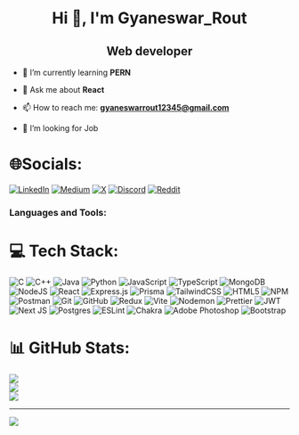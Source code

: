 
<h1 align="center">Hi 👋, I'm Gyaneswar_Rout</h1>
<h2 align="center">Web developer</h2>


- 🌱 I’m currently learning **PERN**

- 💬 Ask me about **React**

- 📫 How to reach me: **gyaneswarrout12345@gmail.com**

- 🤝 I’m looking for Job


<p align="left">

# 🌐Socials:

[![LinkedIn](https://img.shields.io/badge/LinkedIn-%230077B5.svg?logo=linkedin&logoColor=white)](https://linkedin.com/in/https://www.linkedin.com/in/gyaneswar-rout-16aa4925a/) [![Medium](https://img.shields.io/badge/Medium-12100E?logo=medium&logoColor=white)](https://medium.com/@https://medium.com/@gyaneswarrout12345) [![X](https://img.shields.io/badge/X-black.svg?logo=X&logoColor=white)](https://x.com/https://x.com/GyaneswarRout69)
[![Discord](https://img.shields.io/badge/Discord-%237289DA.svg?logo=discord&logoColor=white)](https://discord.gg/https://discord.gg/x3axgPr8) [![Reddit](https://img.shields.io/badge/Reddit-%23FF4500.svg?logo=Reddit&logoColor=white)](https://reddit.com/user/u/Opposite_Philosophy6)

</p>

<h3 align="left">Languages and Tools:</h3>

# 💻 Tech Stack:


![C](https://img.shields.io/badge/c-%2300599C.svg?style=for-the-badge&logo=c&logoColor=white) ![C++](https://img.shields.io/badge/c++-%2300599C.svg?style=for-the-badge&logo=c%2B%2B&logoColor=white) ![Java](https://img.shields.io/badge/java-%23ED8B00.svg?style=for-the-badge&logo=openjdk&logoColor=white) ![Python](https://img.shields.io/badge/python-3670A0?style=for-the-badge&logo=python&logoColor=ffdd54) ![JavaScript](https://img.shields.io/badge/javascript-%23323330.svg?style=for-the-badge&logo=javascript&logoColor=%23F7DF1E) ![TypeScript](https://img.shields.io/badge/typescript-%23007ACC.svg?style=for-the-badge&logo=typescript&logoColor=white) ![MongoDB](https://img.shields.io/badge/MongoDB-%234ea94b.svg?style=for-the-badge&logo=mongodb&logoColor=white) ![NodeJS](https://img.shields.io/badge/node.js-6DA55F?style=for-the-badge&logo=node.js&logoColor=white) ![React](https://img.shields.io/badge/react-%2320232a.svg?style=for-the-badge&logo=react&logoColor=%2361DAFB) ![Express.js](https://img.shields.io/badge/express.js-%23404d59.svg?style=for-the-badge&logo=express&logoColor=%2361DAFB) ![Prisma](https://img.shields.io/badge/Prisma-3982CE?style=for-the-badge&logo=Prisma&logoColor=white) ![TailwindCSS](https://img.shields.io/badge/tailwindcss-%2338B2AC.svg?style=for-the-badge&logo=tailwind-css&logoColor=white) ![HTML5](https://img.shields.io/badge/html5-%23E34F26.svg?style=for-the-badge&logo=html5&logoColor=white) ![NPM](https://img.shields.io/badge/NPM-%23CB3837.svg?style=for-the-badge&logo=npm&logoColor=white) ![Postman](https://img.shields.io/badge/Postman-FF6C37?style=for-the-badge&logo=postman&logoColor=white) ![Git](https://img.shields.io/badge/git-%23F05033.svg?style=for-the-badge&logo=git&logoColor=white) ![GitHub](https://img.shields.io/badge/github-%23121011.svg?style=for-the-badge&logo=github&logoColor=white) ![Redux](https://img.shields.io/badge/redux-%23593d88.svg?style=for-the-badge&logo=redux&logoColor=white) ![Vite](https://img.shields.io/badge/vite-%23646CFF.svg?style=for-the-badge&logo=vite&logoColor=white) ![Nodemon](https://img.shields.io/badge/NODEMON-%23323330.svg?style=for-the-badge&logo=nodemon&logoColor=%BBDEAD) ![Prettier](https://img.shields.io/badge/prettier-%23F7B93E.svg?style=for-the-badge&logo=prettier&logoColor=black) ![JWT](https://img.shields.io/badge/JWT-black?style=for-the-badge&logo=JSON%20web%20tokens) ![Next JS](https://img.shields.io/badge/Next-black?style=for-the-badge&logo=next.js&logoColor=white) ![Postgres](https://img.shields.io/badge/postgres-%23316192.svg?style=for-the-badge&logo=postgresql&logoColor=white) ![ESLint](https://img.shields.io/badge/ESLint-4B3263?style=for-the-badge&logo=eslint&logoColor=white) ![Chakra](https://img.shields.io/badge/chakra-%234ED1C5.svg?style=for-the-badge&logo=chakraui&logoColor=white) ![Adobe Photoshop](https://img.shields.io/badge/adobe%20photoshop-%2331A8FF.svg?style=for-the-badge&logo=adobe%20photoshop&logoColor=white) ![Bootstrap](https://img.shields.io/badge/bootstrap-%238511FA.svg?style=for-the-badge&logo=bootstrap&logoColor=white)



</p>


# 📊 GitHub Stats:
![](https://github-readme-stats.vercel.app/api?username=gyaneswar-1&theme=dark&hide_border=false&include_all_commits=false&count_private=false)<br/>
![](https://github-readme-streak-stats.herokuapp.com/?user=gyaneswar-1&theme=dark&hide_border=false)<br/>
![](https://github-readme-stats.vercel.app/api/top-langs/?username=gyaneswar-1&theme=dark&hide_border=false&include_all_commits=false&count_private=false&layout=compact)



---

[![](https://visitcount.itsvg.in/api?id=gyaneswar-1&icon=4&color=3)](https://visitcount.itsvg.in)



